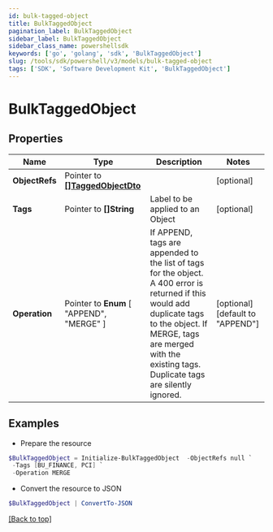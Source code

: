 ```yaml
---
id: bulk-tagged-object
title: BulkTaggedObject
pagination_label: BulkTaggedObject
sidebar_label: BulkTaggedObject
sidebar_class_name: powershellsdk
keywords: ['go', 'golang', 'sdk', 'BulkTaggedObject'] 
slug: /tools/sdk/powershell/v3/models/bulk-tagged-object
tags: ['SDK', 'Software Development Kit', 'BulkTaggedObject']
---
```



# BulkTaggedObject

## Properties

Name | Type | Description | Notes
------------ | ------------- | ------------- | -------------
**ObjectRefs** |  Pointer to [**[]TaggedObjectDto**](tagged-object-dto) |  | [optional] 
**Tags** |  Pointer to **[]String** | Label to be applied to an Object | [optional] 
**Operation** |  Pointer to  **Enum** [  "APPEND",    "MERGE" ] | If APPEND, tags are appended to the list of tags for the object. A 400 error is returned if this would add duplicate tags to the object.  If MERGE, tags are merged with the existing tags. Duplicate tags are silently ignored. | [optional] [default to "APPEND"]

## Examples

- Prepare the resource
```powershell
$BulkTaggedObject = Initialize-BulkTaggedObject  -ObjectRefs null `
 -Tags [BU_FINANCE, PCI] `
 -Operation MERGE
```

- Convert the resource to JSON
```powershell
$BulkTaggedObject | ConvertTo-JSON
```


[[Back to top]](#) 


